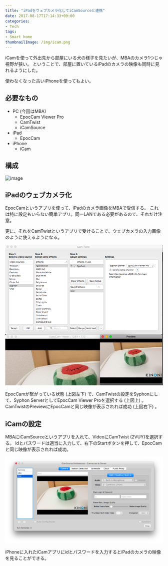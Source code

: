 ```yaml
---
title: "iPadをウェブカメラ化してiCamSourceと連携"
date: 2017-08-17T17:14:33+09:00
categories:
- Tech
tags:
- Smart home
thumbnailImage: /img/icam.png
---
```


iCamを使って外出先から部屋にいる犬の様子を見たいが、MBAのカメラ1つじゃ視野が狭い。
ということで、部屋に置いているiPadのカメラの映像も同時に見れるようにした。

使わなくなった古いiPhoneを使ってもよい。

<!--more-->

## 必要なもの
- PC (今回はMBA)
  - EpocCam Viewer Pro
  - CamTwist
  - iCamSource
- iPad
  - EpocCam
- iPhone
  - iCam

## 構成
![image](/img/icam.png)

## iPadのウェブカメラ化
EpocCamというアプリを使って、iPadのカメラ画像をMBAで受信する。
これは特に設定もいらない簡単アプリ。同一LANである必要があるので、それだけ注意。

更に、それをCamTwistというアプリで受けることで、ウェブカメラの入力画像のように使えるようになる。

![image](img/2.png)

EpocCamが繋がっている状態 (上図左下) で、CamTwistの設定をSyphonにして、Syphon ServerとしてEpocCam Viewer Proを選択する (上図上) 。
CamTwistのPreviewにEpocCamと同じ映像が表示されれば成功 (上図右下) 。

## iCamの設定
MBAにiCamSourceというアプリを入れて、VideoにCamTwist (2VUY)を選択する。
idとパスワードは適当に入力して、右下のStartボタンを押して、EpocCamと同じ映像が表示されれば成功。

![image](img/3.png)

iPhoneに入れたiCamアプリにidとパスワードを入力するとiPadのカメラの映像を見ることができる。
